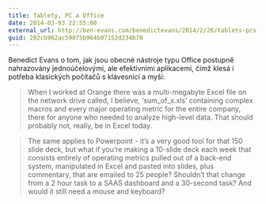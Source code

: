 ```yaml
---
title: Tablety, PC a Office
date: 2014-03-03 22:55:00
external_url: http://ben-evans.com/benedictevans/2014/2/26/tablets-pcs-and-office
guid: 202cb962ac59075b964b07152d234b70
---
```


Benedict Evans o tom, jak jsou obecné nástroje typu Office postupně nahrazovány jednoúčelovými, ale efektivními aplikacemi, čímž klesá i potřeba klasických počítačů s klávesnicí a myší:

> When I worked at Orange there was a multi-megabyte Excel file on the network drive called, I believe, ‘sum_of_x.xls’ containing complex macros and every major operating metric for the entire company, there for anyone who needed to analyze high-level data. That should probably not, really, be in Excel today.

> The same applies to Powerpoint - it’s a very good tool for that 150 slide deck, but what if you’re making a 10-slide deck each week that consists entirely of operating metrics pulled out of a back-end system, manipulated in Excel and pasted into slides, plus commentary, that are emailed to 25 people? Shouldn’t that change from a 2 hour task to a SAAS dashboard and a 30-second task? And would it still need a mouse and keyboard?
